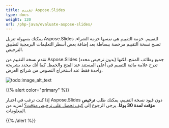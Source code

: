 ```yaml
---
title: تقييم Aspose.Slides
type: docs
weight: 120
url: /php-java/evaluate-aspose-slides/
---
```



يمكنك بسهولة تنزيل Aspose.Slides للتقييم. حزمة التقييم هي نفسها حزمة الشراء. تصبح نسخة التقييم مرخصة ببساطة بعد إضافة بعض أسطر التعليمات البرمجية لتطبيق الترخيص.

تقدم نسخة التقييم من Aspose.Slides (بدون ترخيص محدد) جميع وظائف المنتج، لكنها تدرج علامة مائية للتقييم في أعلى المستند عند الفتح والحفظ. كما أنك محدد بشريحة واحدة فقط عند استخراج النصوص من شرائح العرض.

![todo:image_alt_text](evaluate-aspose-slides_1.png)

{{% alert color="primary" %}} 

إذا كنت ترغب في اختبار Aspose.Slides دون قيود نسخة التقييم، يمكنك طلب **ترخيص مؤقت لمدة 30 يومًا**. يرجى الرجوع إلى [كيف تحصل على ترخيص مؤقت؟](https://purchase.aspose.com/temporary-license) لمزيد من المعلومات.

{{% /alert %}}